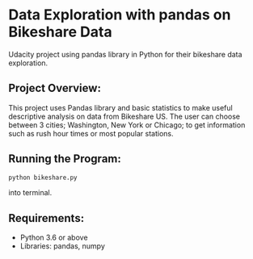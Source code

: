 # Data Exploration with pandas on Bikeshare Data
 Udacity project using pandas library in Python for their bikeshare data exploration.

## Project Overview:
 This project uses Pandas library and basic statistics to make useful descriptive analysis on data from Bikeshare US. The user can choose between 3 cities; Washington, New York or Chicago; to get information such as rush hour times or most popular stations.


## Running the Program:
```bash
python bikeshare.py
```
into terminal. 

## Requirements:
- Python 3.6 or above
- Libraries: pandas, numpy
